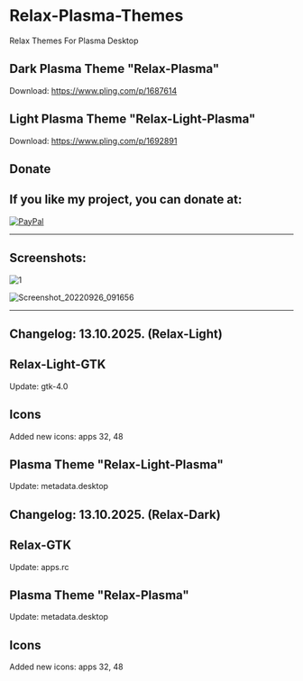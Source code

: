 # Relax-Plasma-Themes
Relax Themes For Plasma Desktop

Dark Plasma Theme "Relax-Plasma"
--------------------------------

Download: https://www.pling.com/p/1687614

Light Plasma Theme "Relax-Light-Plasma"
--------------------------------------

Download: https://www.pling.com/p/1692891


<html>
  <head>
    <meta charset="utf-8" />
  </head>
  <body>
    <h2>Donate</h2>
    <h2>If you like my project, you can donate at:</h2>
    <a href="https://www.paypal.com/paypalme/VesnaLazic">
    <img src="PayPal.png" alt="PayPal" />
    </a>
  </body>
</html>

__________________________________________

Screenshots:
-------------

![1](https://github.com/L4ki/Relax-Plasma-Themes/assets/45247573/e1b4de63-21f0-49c7-a7c0-60d075479489)


![Screenshot_20220926_091656](https://user-images.githubusercontent.com/45247573/216028619-cb61189f-154c-4116-9e66-1800a56f0b82.jpg)

____________________________________________________________________________________________________________________________________

Changelog: 13.10.2025. (Relax-Light)
------------------------------------

Relax-Light-GTK
---------------

Update: gtk-4.0

Icons
------

Added new icons: apps 32, 48

Plasma Theme "Relax-Light-Plasma"
--------------------------------

Update: metadata.desktop

Changelog: 13.10.2025. (Relax-Dark)
-----------------------------------

Relax-GTK
---------------

Update: apps.rc

Plasma Theme "Relax-Plasma"
--------------------------------

Update: metadata.desktop

Icons
------

Added new icons: apps 32, 48




